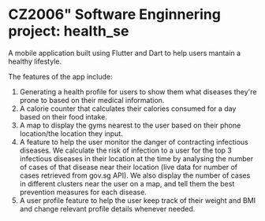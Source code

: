 # CZ2006" Software Enginnering project: health_se

A mobile application built using Flutter and Dart to help users mantain a healthy lifestyle.

The features of the app include:
1. Generating a health profile for users to show them what diseases they're prone to based on their medical information.
2. A calorie counter that calculates their calories consumed for a day based on their food intake.
3. A map to display the gyms nearest to the user based on their phone location/the location they input.
4. A feature to help the user monitor the danger of contracting infectious diseases. We calculate the risk of infection to a user for the top 3 infectious diseases in their location at the time by analysing the number of cases of that disease near their location (live data for number of cases retrieved from gov.sg API). We also display the number of cases in different clusters near the user on a map, and tell them the best prevention measures for each disease.
5. A user profile feature to help the user keep track of their weight and BMI and change relevant profile details whenever needed.
